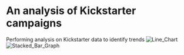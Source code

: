 # An analysis of Kickstarter campaigns
Performing analysis on Kickstarter data to identify trends
![Line_Chart](D:/Classwork/Module_1)
![Stacked_Bar_Graph](D:/Classwork/Module_1)
